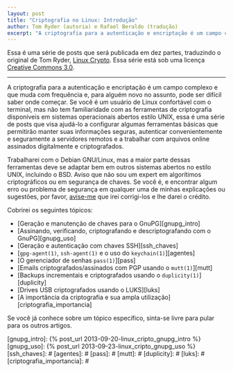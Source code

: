 ```yaml
---
layout: post
title: "Criptografia no Linux: Introdução"
author: Tom Ryder (autoria) e Rafael Beraldo (tradução)
excerpt: "A criptografia para a autenticação e encriptação é um campo complexo e que muda com frequência e, para alguém novo no assunto, pode ser difícil saber onde começar. Se você é um usuário de Linux confortável com o terminal, mas não tem familiaridade com as ferramentas de criptografia disponíveis em sistemas operacionais abertos estilo UNIX, essa é uma série de posts que visa ajudá-lo."
---
```


Essa é uma série de posts que será publicada em dez partes, traduzindo o
original de Tom Ryder, [Linux Crypto][linux_crypto]. Essa série está sob uma
licença [Creative Commons 3.0][cc].

---

A criptografia para a autenticação e encriptação é um campo complexo e que muda
com frequência e, para alguém novo no assunto, pode ser difícil saber onde
começar. Se você é um usuário de Linux confortável com o terminal, mas não tem
familiaridade com as ferramentas de criptografia disponíveis em sistemas
operacionais abertos estilo UNIX, essa é uma série de posts que visa ajudá-lo a
configurar algumas ferramentas básicas que permitirão manter suas informações
seguras, autenticar convenientemente e seguramente a servidores remotos e a
trabalhar com arquivos online assinados digitalmente e criptografados.

Trabalharei com o Debian GNU/Linux, mas a maior parte dessas ferramentas deve
se adaptar bem em outros sistemas abertos no estilo UNIX, incluindo o BSD.
Aviso que não sou um expert em algorítimos criptográficos ou em segurança de
chaves. Se você é, e encontrar algum erro ou problema de segurança em qualquer
uma de minhas explicações ou sugestões, por favor, [avise-me][rberaldo] que
irei corrigi-los e lhe darei o crédito.

Cobrirei os seguintes tópicos:

- [Geração e manutenção de chaves para o GnuPG][gnupg_intro]
- [Assinando, verificando, criptografando e descriptografando com o GnuPG][gnupg_uso]
- [Geração e autenticação com chaves SSH][ssh_chaves]
- [`gpg-agent(1)`, `ssh-agent(1)` e o uso do `keychain(1)`][agentes]
- [O gerenciador de senhas `pass(1)`][pass]
- [Emails criptografados/assinados com PGP usando o `mutt(1)`][mutt]
- [Backups incrementais e criptografados usando o `duplicity(1)`][duplicity]
- [Drives USB criptografados usando o LUKS][luks]
- [A importância da criptografia e sua ampla utilização][criptografia_importancia]

Se você já conhece sobre um tópico específico, sinta-se livre para pular para
os outros artigos.

[linux_crypto]: http://blog.sanctum.geek.nz/series/linux-crypto/
[cc]: http://creativecommons.org/licenses/by-nc-sa/3.0/
[rberaldo]: mailto:rberaldo@cabaladada.org
[gnupg_intro]: {% post_url 2013-09-20-linux_cripto_gnupg_intro %}
[gnupg_uso]: {% post_url 2013-09-23-linux_cripto_gnupg_uso %}
[ssh_chaves]: #
[agentes]: #
[pass]: #
[mutt]: #
[duplicity]: #
[luks]: #
[criptografia_importancia]: #
